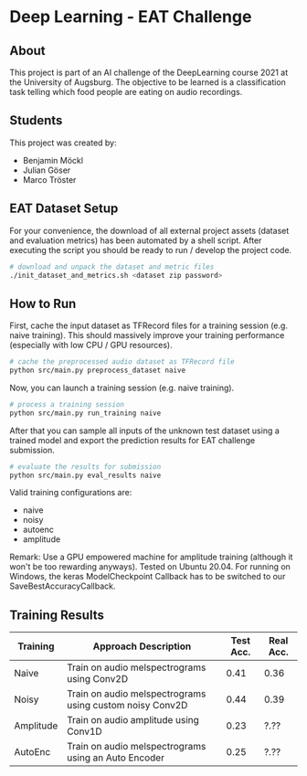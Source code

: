 # Deep Learning - EAT Challenge

## About
This project is part of an AI challenge of the DeepLearning course 2021 at the University of Augsburg.
The objective to be learned is a classification task telling which food people are eating on audio recordings.

## Students
This project was created by:
- Benjamin Möckl
- Julian Göser
- Marco Tröster

## EAT Dataset Setup
For your convenience, the download of all external project assets (dataset and evaluation metrics) has been
automated by a shell script. After executing the script you should be ready to run / develop the project code.

```sh
# download and unpack the dataset and metric files
./init_dataset_and_metrics.sh <dataset zip password>
```

## How to Run
First, cache the input dataset as TFRecord files for a training session (e.g. naive training).
This should massively improve your training performance (especially with low CPU / GPU resources).

```sh
# cache the preprocessed audio dataset as TFRecord file
python src/main.py preprocess_dataset naive
```

Now, you can launch a training session (e.g. naive training).

```sh
# process a training session
python src/main.py run_training naive
```

After that you can sample all inputs of the unknown test dataset using a trained model
and export the prediction results for EAT challenge submission.

```sh
# evaluate the results for submission
python src/main.py eval_results naive
```

Valid training configurations are:
- naive
- noisy
- autoenc
- amplitude

Remark: Use a GPU empowered machine for amplitude training (although it won't be too rewarding anyways).
        Tested on Ubuntu 20.04. For running on Windows, the keras ModelCheckpoint Callback has to be switched to
        our SaveBestAccuracyCallback.

## Training Results

| Training  | Approach Description                                     | Test Acc. | Real Acc. |
| --------- | -------------------------------------------------------- | --------- | --------- |
| Naive     | Train on audio melspectrograms using Conv2D              |      0.41 |      0.36 |
| Noisy     | Train on audio melspectrograms using custom noisy Conv2D |      0.44 |      0.39 |
| Amplitude | Train on audio amplitude using Conv1D                    |      0.23 |      ?.?? |
| AutoEnc   | Train on audio melspectrograms using an Auto Encoder     |      0.25 |      ?.?? |
